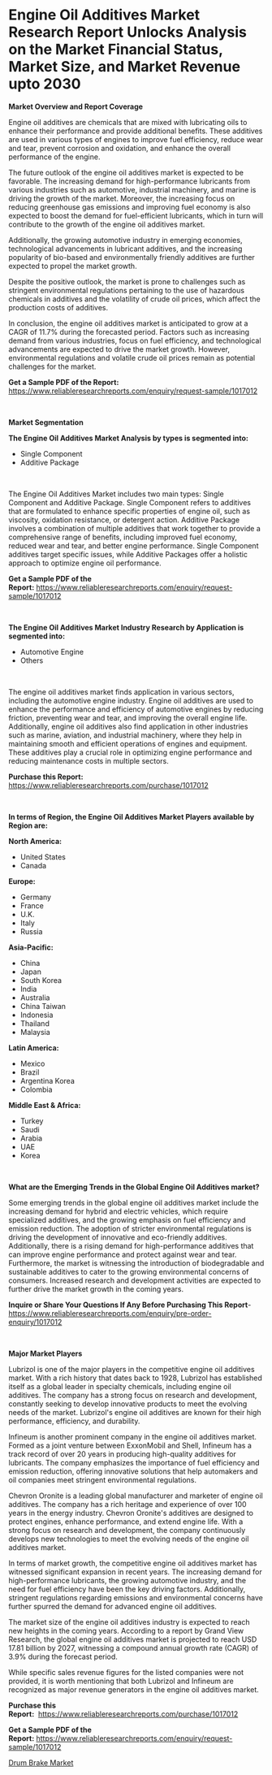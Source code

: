 <p><h1>Engine Oil Additives Market Research Report Unlocks Analysis on the Market Financial Status, Market Size, and Market Revenue upto 2030</h1></p><p><strong>Market Overview and Report Coverage</strong></p>
<p><p>Engine oil additives are chemicals that are mixed with lubricating oils to enhance their performance and provide additional benefits. These additives are used in various types of engines to improve fuel efficiency, reduce wear and tear, prevent corrosion and oxidation, and enhance the overall performance of the engine.</p><p>The future outlook of the engine oil additives market is expected to be favorable. The increasing demand for high-performance lubricants from various industries such as automotive, industrial machinery, and marine is driving the growth of the market. Moreover, the increasing focus on reducing greenhouse gas emissions and improving fuel economy is also expected to boost the demand for fuel-efficient lubricants, which in turn will contribute to the growth of the engine oil additives market.</p><p>Additionally, the growing automotive industry in emerging economies, technological advancements in lubricant additives, and the increasing popularity of bio-based and environmentally friendly additives are further expected to propel the market growth.</p><p>Despite the positive outlook, the market is prone to challenges such as stringent environmental regulations pertaining to the use of hazardous chemicals in additives and the volatility of crude oil prices, which affect the production costs of additives.</p><p>In conclusion, the engine oil additives market is anticipated to grow at a CAGR of 11.7% during the forecasted period. Factors such as increasing demand from various industries, focus on fuel efficiency, and technological advancements are expected to drive the market growth. However, environmental regulations and volatile crude oil prices remain as potential challenges for the market.</p></p>
<p><strong>Get a Sample PDF of the Report:</strong> <a href="https://www.reliableresearchreports.com/enquiry/request-sample/1017012">https://www.reliableresearchreports.com/enquiry/request-sample/1017012</a></p>
<p>&nbsp;</p>
<p><strong>Market Segmentation</strong></p>
<p><strong>The Engine Oil Additives Market Analysis by types is segmented into:</strong></p>
<p><ul><li>Single Component</li><li>Additive Package</li></ul></p>
<p>&nbsp;</p>
<p><p>The Engine Oil Additives Market includes two main types: Single Component and Additive Package. Single Component refers to additives that are formulated to enhance specific properties of engine oil, such as viscosity, oxidation resistance, or detergent action. Additive Package involves a combination of multiple additives that work together to provide a comprehensive range of benefits, including improved fuel economy, reduced wear and tear, and better engine performance. Single Component additives target specific issues, while Additive Packages offer a holistic approach to optimize engine oil performance.</p></p>
<p><strong>Get a Sample PDF of the Report:</strong>&nbsp;<a href="https://www.reliableresearchreports.com/enquiry/request-sample/1017012">https://www.reliableresearchreports.com/enquiry/request-sample/1017012</a></p>
<p>&nbsp;</p>
<p><strong>The Engine Oil Additives Market Industry Research by Application is segmented into:</strong></p>
<p><ul><li>Automotive Engine</li><li>Others</li></ul></p>
<p>&nbsp;</p>
<p><p>The engine oil additives market finds application in various sectors, including the automotive engine industry. Engine oil additives are used to enhance the performance and efficiency of automotive engines by reducing friction, preventing wear and tear, and improving the overall engine life. Additionally, engine oil additives also find application in other industries such as marine, aviation, and industrial machinery, where they help in maintaining smooth and efficient operations of engines and equipment. These additives play a crucial role in optimizing engine performance and reducing maintenance costs in multiple sectors.</p></p>
<p><strong>Purchase this Report:</strong>&nbsp; <a href="https://www.reliableresearchreports.com/purchase/1017012">https://www.reliableresearchreports.com/purchase/1017012</a></p>
<p>&nbsp;</p>
<p><strong>In terms of Region, the Engine Oil Additives Market Players available by Region are:</strong></p>
<p>
    <p> <strong> North America: </strong>
        <ul>
            <li>United States</li>
            <li>Canada</li>
        </ul>
        </p> 
    <p> <strong> Europe: </strong>
        <ul>
            <li>Germany</li>
            <li>France</li>
            <li>U.K.</li>
            <li>Italy</li>
            <li>Russia</li>
        </ul>
        </p> 
    <p> <strong> Asia-Pacific: </strong>
        <ul>
            <li>China</li>
            <li>Japan</li>
            <li>South Korea</li>
            <li>India</li>
            <li>Australia</li>
            <li>China Taiwan</li>
            <li>Indonesia</li>
            <li>Thailand</li>
            <li>Malaysia</li>
        </ul>
        </p> 
    <p> <strong> Latin America: </strong>
        <ul>
            <li>Mexico</li>
            <li>Brazil</li>
            <li>Argentina Korea</li>
            <li>Colombia</li>
        </ul>
        </p> 
    <p> <strong> Middle East & Africa: </strong>
        <ul>
            <li>Turkey</li>
            <li>Saudi</li>
            <li>Arabia</li>
            <li>UAE</li>
            <li>Korea</li>
        </ul>
    </p>
    </p>
<p>&nbsp;</p>
<p><strong>What are the Emerging Trends in the Global Engine Oil Additives market?</strong></p>
<p><p>Some emerging trends in the global engine oil additives market include the increasing demand for hybrid and electric vehicles, which require specialized additives, and the growing emphasis on fuel efficiency and emission reduction. The adoption of stricter environmental regulations is driving the development of innovative and eco-friendly additives. Additionally, there is a rising demand for high-performance additives that can improve engine performance and protect against wear and tear. Furthermore, the market is witnessing the introduction of biodegradable and sustainable additives to cater to the growing environmental concerns of consumers. Increased research and development activities are expected to further drive the market growth in the coming years.</p></p>
<p><strong>Inquire or Share Your Questions If Any Before Purchasing This Report</strong>- <a href="https://www.reliableresearchreports.com/enquiry/pre-order-enquiry/1017012">https://www.reliableresearchreports.com/enquiry/pre-order-enquiry/1017012</a></p>
<p>&nbsp;</p>
<p><strong>Major Market Players</strong></p>
<p><p>Lubrizol is one of the major players in the competitive engine oil additives market. With a rich history that dates back to 1928, Lubrizol has established itself as a global leader in specialty chemicals, including engine oil additives. The company has a strong focus on research and development, constantly seeking to develop innovative products to meet the evolving needs of the market. Lubrizol's engine oil additives are known for their high performance, efficiency, and durability.</p><p>Infineum is another prominent company in the engine oil additives market. Formed as a joint venture between ExxonMobil and Shell, Infineum has a track record of over 20 years in producing high-quality additives for lubricants. The company emphasizes the importance of fuel efficiency and emission reduction, offering innovative solutions that help automakers and oil companies meet stringent environmental regulations.</p><p>Chevron Oronite is a leading global manufacturer and marketer of engine oil additives. The company has a rich heritage and experience of over 100 years in the energy industry. Chevron Oronite's additives are designed to protect engines, enhance performance, and extend engine life. With a strong focus on research and development, the company continuously develops new technologies to meet the evolving needs of the engine oil additives market.</p><p>In terms of market growth, the competitive engine oil additives market has witnessed significant expansion in recent years. The increasing demand for high-performance lubricants, the growing automotive industry, and the need for fuel efficiency have been the key driving factors. Additionally, stringent regulations regarding emissions and environmental concerns have further spurred the demand for advanced engine oil additives.</p><p>The market size of the engine oil additives industry is expected to reach new heights in the coming years. According to a report by Grand View Research, the global engine oil additives market is projected to reach USD 17.81 billion by 2027, witnessing a compound annual growth rate (CAGR) of 3.9% during the forecast period.</p><p>While specific sales revenue figures for the listed companies were not provided, it is worth mentioning that both Lubrizol and Infineum are recognized as major revenue generators in the engine oil additives market.</p></p>
<p><strong>Purchase this Report:</strong>&nbsp;&nbsp;<a href="https://www.reliableresearchreports.com/purchase/1017012">https://www.reliableresearchreports.com/purchase/1017012</a></p>
<p></p>
<p><strong>Get a Sample PDF of the Report:</strong>&nbsp;<a href="https://www.reliableresearchreports.com/enquiry/request-sample/1017012">https://www.reliableresearchreports.com/enquiry/request-sample/1017012</a></p>
<p><p><a href="https://github.com/RoccoManning/Market-Research-Report-List-2/blob/main/drum-brake-market.md">Drum Brake Market</a></p></p>